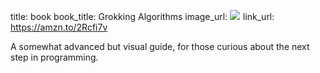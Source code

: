 title: book
book_title: Grokking Algorithms
image_url: <a href="https://www.amazon.com/Grokking-Algorithms-illustrated-programmers-curious/dp/1617292230/ref=as_li_ss_il?ie=UTF8&qid=1546903180&sr=8-1&keywords=grokking+algorithm&linkCode=li3&tag=expaand-20&linkId=2ec411eb79c2db1267d4e1ce1a6ae0bd&language=en_US" target="_blank"><img border="0" src="//ws-na.amazon-adsystem.com/widgets/q?_encoding=UTF8&ASIN=1617292230&Format=_SL250_&ID=AsinImage&MarketPlace=US&ServiceVersion=20070822&WS=1&tag=expaand-20&language=en_US" ></a><img src="https://ir-na.amazon-adsystem.com/e/ir?t=expaand-20&language=en_US&l=li3&o=1&a=1617292230" width="1" height="1" border="0" alt="" style="border:none !important; margin:0px !important;" />
link_url: https://amzn.to/2Rcfi7v

A somewhat advanced but visual guide, for those curious about the next step in programming.
